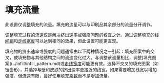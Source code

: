 填充流量
====
此设置仅调整填充的流量。填充的流量可以与印刷品其余部分的流量分开调节。

调整填充过程的流速仅是解决挤出速率或强度问题的权宜之计。通过调整填充的[线间距](../infill/infill_line_distance.md)和[走线宽度](../resolution/infill_line_width.md)可以达到相同的效果，但此设置可能更直观。

填充物的挤出速率或强度的问题通常由以下两种情况之一引起：填充图案中的交叉，或填充物与其他结构之间的流速变化过大。与调整该流量相比，调整[填充图案](../infill/infill_pattern.md(或[走线宽度](../resolution/infill_line_width.md)可能更有效。选择不交叉的填充图案（如锯齿形），并选择与壁和皮肤的挤出速率更接近的线宽。如果需要增加线宽以增加强度，但流速有限，最好使用[填充乘数](../infill/infill_multiplier.md)而不是增加流量。

